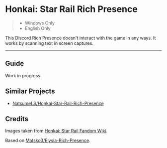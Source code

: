 # Honkai: Star Rail Rich Presence

> - Windows Only
> - English Only

This Discord Rich Presence doesn't interact with the game in any ways. It works by scanning text in screen captures.

-----

## Guide

Work in progress

## Similar Projects

- [NatsumeLS/Honkai-Star-Rail-Rich-Presence](https://github.com/NatsumeLS/Honkai-Star-Rail-Rich-Presence)

## Credits

Images taken from [Honkai: Star Rail Fandom Wiki](https://honkai-star-rail.fandom.com/).

Based on [Matsko3/Elysia-Rich-Presence](https://github.com/Matsko3/Elysia-Rich-Presence).